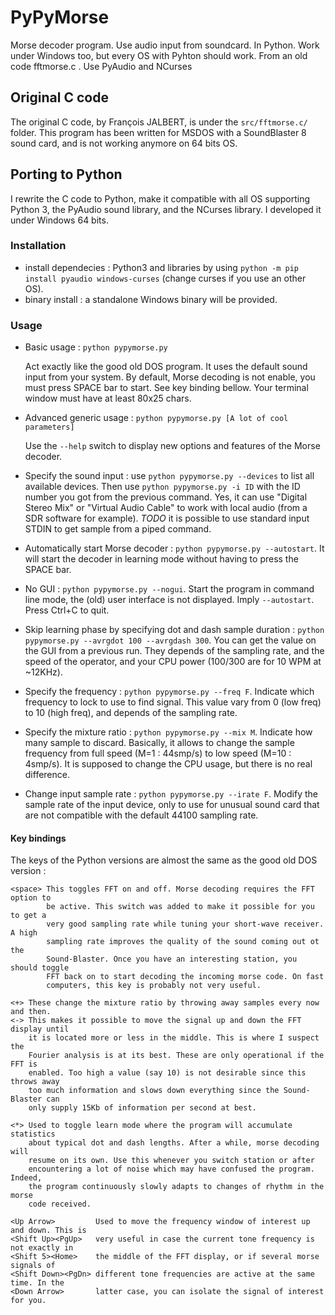 # PyPyMorse
Morse decoder program. Use audio input from soundcard. In Python. Work under Windows too, but every OS with Pyhton should work. From an old code fftmorse.c . Use PyAudio and NCurses

## Original C code
The original C code, by François JALBERT, is under the `src/fftmorse.c/` folder. This program has been written for MSDOS with a SoundBlaster 8 sound card, and is not working anymore on 64 bits OS.

## Porting to Python
I rewrite the C code to Python, make it compatible with all OS supporting Python 3, the PyAudio sound library, and the NCurses library. I developed it under Windows 64 bits.

### Installation
- install dependecies : Python3 and libraries by using `python -m pip install pyaudio windows-curses` (change curses if you use an other OS).
- binary install : a standalone Windows binary will be provided.

### Usage

- Basic usage : `python pypymorse.py`

  Act exactly like the good old DOS program. It uses the default sound input from your system. By default, Morse decoding is not enable, you must press SPACE bar to start. See key binding bellow. Your terminal window must have at least 80x25 chars.
  
- Advanced generic usage : `python pypymorse.py [A lot of cool parameters]`

  Use the `--help` switch to display new options and features of the Morse decoder.
  
- Specify the sound input : use `python pypymorse.py --devices` to list all available devices. Then use `python pypymorse.py -i ID` with the ID number you got from the previous command. Yes, it can use "Digital Stereo Mix" or "Virtual Audio Cable" to work with local audio (from a SDR software for example). *TODO* it is possible to use standard input STDIN to get sample from a piped command.

- Automatically start Morse decoder : `python pypymorse.py --autostart`. It will start the decoder in learning mode without having to press the SPACE bar.

- No GUI : `python pypymorse.py --nogui`. Start the program in command line mode, the (old) user interface is not displayed. Imply `--autostart`. Press Ctrl+C to quit.

- Skip learning phase by specifying dot and dash sample duration : `python pypymorse.py --avrgdot 100 --avrgdash 300`. You can get the value on the GUI from a previous run. They depends of the sampling rate, and the speed of the operator, and your CPU power (100/300 are for 10 WPM at ~12KHz).

- Specify the frequency : `python pypymorse.py --freq F`. Indicate which frequency to lock to use to find signal. This value vary from 0 (low freq) to 10 (high freq), and depends of the sampling rate.

- Specify the mixture ratio : `python pypymorse.py --mix M`. Indicate how many sample to discard. Basically, it allows to change the sample frequency from full speed (M=1 : 44smp/s) to low speed (M=10 : 4smp/s). It is supposed to change the CPU usage, but there is no real difference.

- Change input sample rate : `python pypymorse.py --irate F`. Modify the sample rate of the input device, only to use for unusual sound card that are not compatible with the default 44100 sampling rate.

#### Key bindings

The keys of the Python versions are almost the same as the good old DOS version :

```
<space> This toggles FFT on and off. Morse decoding requires the FFT option to 
        be active. This switch was added to make it possible for you to get a 
        very good sampling rate while tuning your short-wave receiver. A high 
        sampling rate improves the quality of the sound coming out ot the 
        Sound-Blaster. Once you have an interesting station, you should toggle 
        FFT back on to start decoding the incoming morse code. On fast 
        computers, this key is probably not very useful.

<+> These change the mixture ratio by throwing away samples every now and then. 
<-> This makes it possible to move the signal up and down the FFT display until 
    it is located more or less in the middle. This is where I suspect the 
    Fourier analysis is at its best. These are only operational if the FFT is 
    enabled. Too high a value (say 10) is not desirable since this throws away 
    too much information and slows down everything since the Sound-Blaster can 
    only supply 15Kb of information per second at best.

<*> Used to toggle learn mode where the program will accumulate statistics 
    about typical dot and dash lengths. After a while, morse decoding will 
    resume on its own. Use this whenever you switch station or after 
    encountering a lot of noise which may have confused the program. Indeed, 
    the program continuously slowly adapts to changes of rhythm in the morse 
    code received.
 
<Up Arrow>         Used to move the frequency window of interest up and down. This is 
<Shift Up><PgUp>   very useful in case the current tone frequency is not exactly in 
<Shift 5><Home>    the middle of the FFT display, or if several morse signals of 
<Shift Down><PgDn> different tone frequencies are active at the same time. In the 
<Down Arrow>       latter case, you can isolate the signal of interest for you.
```



